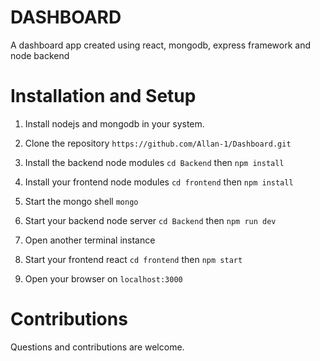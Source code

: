 # DASHBOARD

A dashboard app created using react, mongodb, express framework and node backend

# Installation and Setup
1. Install nodejs and mongodb in your system.
2. Clone the repository 
```https://github.com/Allan-1/Dashboard.git```

3. Install the backend node modules
```cd Backend``` then  ```npm install```

4. Install your frontend node modules
```cd frontend``` then ```npm install```

4. Start the mongo shell `mongo`
5. Start your backend node server
`cd Backend` then `npm run dev`

6. Open another terminal instance

7. Start your frontend react 
`cd frontend` then `npm start`

8. Open your browser on `localhost:3000`

# Contributions
Questions and contributions are welcome.